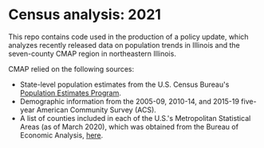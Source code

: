 # Census analysis: 2021

This repo contains code used in the production of a policy update, which analyzes recently released data on population trends in Illinois and the seven-county CMAP region in northeastern Illinois.

CMAP relied on the following sources:
- State-level population estimates from the U.S. Census Bureau's [Population Estimates Program](https://www.census.gov/programs-surveys/popest.html).
- Demographic information from the 2005-09, 2010-14, and 2015-19 five-year American Community Survey (ACS).
- A list of counties included in each of the U.S.'s Metropolitan Statistical Areas (as of March 2020), which was obtained from the Bureau of Economic Analysis, [here](https://apps.bea.gov/regional/docs/msalist.cfm).
